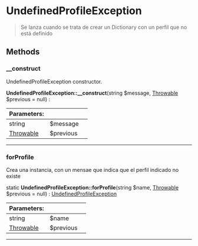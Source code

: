 
                                                                                                                                            
    
# UndefinedProfileException


> Se lanza cuando se trata de crear un Dictionary con  un perfil que no está definido
>
> 








## Methods

### __construct
UndefinedProfileException constructor.


**UndefinedProfileException::__construct**(string $message, [Throwable](../../../../Throwable.md) $previous = null) : 


|Parameters: | | |
| --- | --- | --- |
|string |$message |  |
|[Throwable](../../../../Throwable.md) |$previous |  |

---


### forProfile
Crea una instancia, con un mensae que indica que el perfil indicado no existe


static **UndefinedProfileException::forProfile**(string $name, [Throwable](../../../../Throwable.md) $previous = null) : [UndefinedProfileException](../../../../UndefinedProfileException.md)


|Parameters: | | |
| --- | --- | --- |
|string |$name |  |
|[Throwable](../../../../Throwable.md) |$previous |  |

---


                                                                                                                                                                                                                                                                                                                                                                                                            
    
                                                                                                                                                                                                                                                                             
                